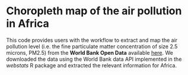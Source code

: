 # Choropleth map of the air pollution in Africa

This code provides users with the workflow to extract and map the air pollution level (i.e. the fine particulate matter concentration of size 2.5 microns, PM2.5) from the **World Bank Open Data** available [here](https://data.worldbank.org/indicator/EN.ATM.PM25.MC.M3). We downloaded the data using the World Bank data API implemented in the *webstats* R package and extracted the relevant information for Africa. 
